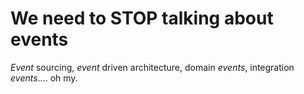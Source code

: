 # We need to STOP talking about events

*Event* sourcing, *event* driven architecture, domain *events*, integration *events*.... oh my.
